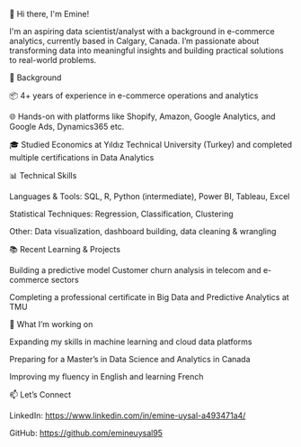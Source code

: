 👋 Hi there, I'm Emine!

I'm an aspiring data scientist/analyst with a background in e-commerce analytics, currently based in Calgary, Canada. I’m passionate about transforming data into meaningful insights and building practical solutions to real-world problems.

💼 Background

📦 4+ years of experience in e-commerce operations and analytics

🌐 Hands-on with platforms like Shopify, Amazon, Google Analytics, and Google Ads, Dynamics365 etc.

🎓 Studied Economics at Yıldız Technical University (Turkey) and completed multiple certifications in Data Analytics

📊 Technical Skills

Languages & Tools: SQL, R, Python (intermediate), Power BI, Tableau, Excel

Statistical Techniques: Regression, Classification, Clustering

Other: Data visualization, dashboard building, data cleaning & wrangling

📚 Recent Learning & Projects

Building a predictive model Customer churn analysis in telecom and e-commerce sectors

Completing a professional certificate in Big Data and Predictive Analytics at TMU

🌱 What I’m working on

Expanding my skills in machine learning and cloud data platforms

Preparing for a Master’s in Data Science and Analytics in Canada

Improving my fluency in English and learning French

📫 Let’s Connect

LinkedIn: https://www.linkedin.com/in/emine-uysal-a493471a4/

GitHub: https://github.com/emineuysal95


